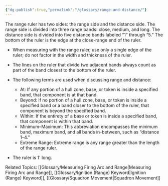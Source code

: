```yaml
---
{"dg-publish":true,"permalink":"/glossary/range-and-distance/"}
---
```


The range ruler has two sides: the range side and the distance side. The range side is divided into three range bands: close, medium, and long. The distance side is divided into five distance bands labeled “1” through “5.” The bottom of the ruler is the edge at the close-range end of the ruler.

- When measuring with the range ruler, use only a single edge of the ruler; do not factor in the width and thickness of the ruler.
- The lines on the ruler that divide two adjacent bands always count as part of the band closest to the bottom of the ruler.
- The following terms are used when discussing range and distance:
    - At: If any portion of a hull zone, base, or token is inside a specified band, that component is at that band.
    - Beyond: If no portion of a hull zone, base, or token is inside a specified band or a band closer to the bottom of the ruler, that component is beyond the specified band.
    - Within: If the entirety of a base or token is inside a specified band, that component is within that band.
    - Minimum–Maximum: This abbreviation encompasses the minimum band, maximum band, and all bands in-between, such as “distance 1–4.”
    - Extreme Range: Extreme range is any range greater than the length of the range ruler.

- The ruler is 1' long.

Related Topics: [[Glossary/Measuring Firing Arc and Range\|Measuring Firing Arc and Range]], [[Glossary/Ignition (Range) Keyword\|Ignition (Range) Keyword]], [[Glossary/Squadron Movement\|Squadron Movement]]
